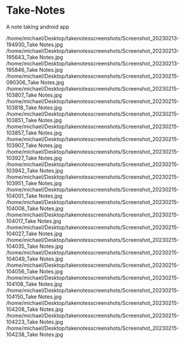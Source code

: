 # Take-Notes
A note taking android app

/home/michael/Desktop/takenotesscreenshots/Screenshot_20230213-194930_Take Notes.jpg
/home/michael/Desktop/takenotesscreenshots/Screenshot_20230213-195643_Take Notes.jpg
/home/michael/Desktop/takenotesscreenshots/Screenshot_20230213-195846_Take Notes.jpg
/home/michael/Desktop/takenotesscreenshots/Screenshot_20230215-090306_Take Notes.jpg
/home/michael/Desktop/takenotesscreenshots/Screenshot_20230215-103807_Take Notes.jpg
/home/michael/Desktop/takenotesscreenshots/Screenshot_20230215-103818_Take Notes.jpg
/home/michael/Desktop/takenotesscreenshots/Screenshot_20230215-103851_Take Notes.jpg
/home/michael/Desktop/takenotesscreenshots/Screenshot_20230215-103857_Take Notes.jpg
/home/michael/Desktop/takenotesscreenshots/Screenshot_20230215-103907_Take Notes.jpg
/home/michael/Desktop/takenotesscreenshots/Screenshot_20230215-103927_Take Notes.jpg
/home/michael/Desktop/takenotesscreenshots/Screenshot_20230215-103942_Take Notes.jpg
/home/michael/Desktop/takenotesscreenshots/Screenshot_20230215-103951_Take Notes.jpg
/home/michael/Desktop/takenotesscreenshots/Screenshot_20230215-104001_Take Notes.jpg
/home/michael/Desktop/takenotesscreenshots/Screenshot_20230215-104008_Take Notes.jpg
/home/michael/Desktop/takenotesscreenshots/Screenshot_20230215-104017_Take Notes.jpg
/home/michael/Desktop/takenotesscreenshots/Screenshot_20230215-104027_Take Notes.jpg
/home/michael/Desktop/takenotesscreenshots/Screenshot_20230215-104035_Take Notes.jpg
/home/michael/Desktop/takenotesscreenshots/Screenshot_20230215-104049_Take Notes.jpg
/home/michael/Desktop/takenotesscreenshots/Screenshot_20230215-104056_Take Notes.jpg
/home/michael/Desktop/takenotesscreenshots/Screenshot_20230215-104108_Take Notes.jpg
/home/michael/Desktop/takenotesscreenshots/Screenshot_20230215-104150_Take Notes.jpg
/home/michael/Desktop/takenotesscreenshots/Screenshot_20230215-104208_Take Notes.jpg
/home/michael/Desktop/takenotesscreenshots/Screenshot_20230215-104223_Take Notes.jpg
/home/michael/Desktop/takenotesscreenshots/Screenshot_20230215-104238_Take Notes.jpg
